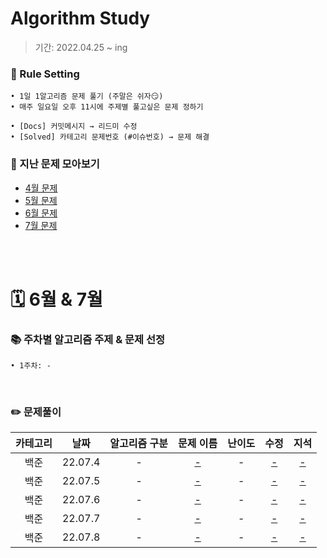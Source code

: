 # Algorithm Study
> 기간: 2022.04.25 ~ ing  

### 📌 Rule Setting
    • 1일 1알고리즘 문제 풀기 (주말은 쉬자😏)  
    • 매주 일요일 오후 11시에 주제별 풀고싶은 문제 정하기

```
• [Docs] 커밋메시지 → 리드미 수정
• [Solved] 카테고리 문제번호 (#이슈번호) → 문제 해결 
```

### 👀 지난 문제 모아보기
- [4월 문제](모아보기/4월문제.md)
- [5월 문제](모아보기/5월문제.md)
- [6월 문제](모아보기/6월문제.md)
- [7월 문제](모아보기/7월문제.md)

</br></br>

# 🗓 6월 & 7월
### 📚 주차별 알고리즘 주제 & 문제 선정
    • 1주차: - 
</br>

### ✏️ 문제풀이
| 카테고리 | 날짜 | 알고리즘 구분 | 문제 이름 | 난이도 | 수정 | 지석 |  
| :----------: | :----------: | :----------: | :----------: | :----------: | :----------: | :----------: | 
| 백준 | 22.07.4 | - | [-](-) | - | [-](-) | [-](-) |
| 백준 | 22.07.5 | - | [-](-) | - | [-](-) | [-](-) |
| 백준 | 22.07.6 | - | [-](-) | - | [-](-) | [-](-) |
| 백준 | 22.07.7 | - | [-](-) | - | [-](-) | [-](-) |
| 백준 | 22.07.8 | - | [-](-) | - | [-](-) | [-](-) |